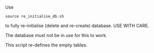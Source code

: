 Use
 
  ```source re_initialise_db.sh```
  
to fully re-initialise (delete and re-create) database.  USE WITH CARE.  

The database must not be in use for this to work.

This script re-defines the empty tables.


